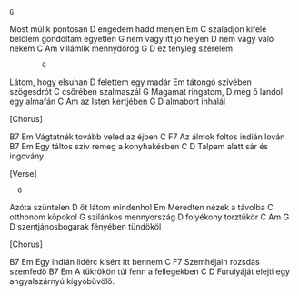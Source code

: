    G
Most múlik pontosan
         D
engedem hadd menjen
Em                                 C
szaladjon kifelé belőlem gondoltam egyetlen
              G
nem vagy itt jó helyen
            D
nem vagy való nekem
          C           Am
villámlik mennydörög
            G         D
ez tényleg szerelem
 
            G
Látom, hogy elsuhan
         D
felettem egy madár
Em
tátongó szívében szögesdrót
          C
csőrében szalmaszál
        G
Magamat ringatom,
                 D
még ő landol egy almafán
         C           Am
az Isten kertjében
         G        D
almabort inhalál
 
 
[Chorus]
 
B7                        Em
Vágtatnék tovább veled az éjben
   C                   F7
Az álmok foltos indián lován
B7                            Em
Egy táltos szív remeg a konyhakésben
C                       D
Talpam alatt sár és ingovány
 
 
[Verse]
 
      G
Azóta szüntelen
         D
őt látom mindenhol
Em
Meredten nézek a távolba
         C
otthonom kőpokol
          G
szilánkos mennyország
          D
folyékony torztükör
          C        Am           G          D
szentjánosbogarak      fényében tündököl
 
 
[Chorus]
 
B7                           Em
Egy indián lidérc kísért itt bennem
C                      F7
Szemhéjain rozsdás szemfedő
B7                         Em
A tükrökön túl fenn a fellegekben
C                     D
Furulyáját elejti egy angyalszárnyú kígyóbűvölő.


